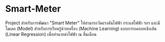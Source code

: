 # Smart-Meter
Project สำหรับการพัฒนา "Smart Meter" ให้สามารถวัดแรงดันไฟฟ้า กระแสไฟฟ้า ฯลฯ และมีโมเดล (Model) สำหรับการเรียนรู้ด้วยเครื่อง (Machine Learning) แบบการถดถอยเชิงเส้น (Linear Regression) เพื่อทำนายค่าไฟฟ้า ณ สิ้นเดือน
